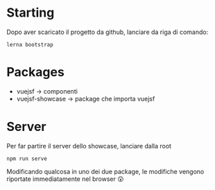 # Starting

Dopo aver scaricato il progetto da github, lanciare da riga di comando:

```
lerna bootstrap
```

# Packages

- vuejsf -> componenti
- vuejsf-showcase -> package che importa vuejsf

# Server

Per far partire il server dello showcase, lanciare dalla root

```
npm run serve
```

Modificando qualcosa in uno dei due package, le modifiche vengono riportate immediatamente nel browser :astonished:
